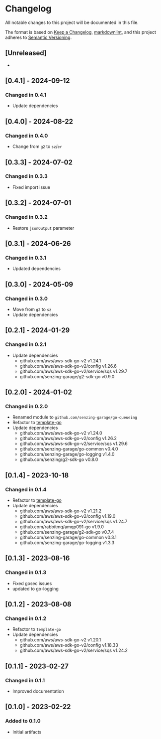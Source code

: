 # Changelog

All notable changes to this project will be documented in this file.

The format is based on [Keep a Changelog], [markdownlint],
and this project adheres to [Semantic Versioning].

## [Unreleased]

-

## [0.4.1] - 2024-09-12

### Changed in 0.4.1

- Update dependencies

## [0.4.0] - 2024-08-22

### Changed in 0.4.0

- Change from `g2` to `sz`/`er`

## [0.3.3] - 2024-07-02

### Changed in 0.3.3

- Fixed import issue

## [0.3.2] - 2024-07-01

### Changed in 0.3.2

- Restore `jsonOutput` parameter

## [0.3.1] - 2024-06-26

### Changed in 0.3.1

- Updated dependencies

## [0.3.0] - 2024-05-09

### Changed in 0.3.0

- Move from `g2` to `sz`
- Update dependencies

## [0.2.1] - 2024-01-29

### Changed in 0.2.1

- Update dependencies
  - github.com/aws/aws-sdk-go-v2 v1.24.1
  - github.com/aws/aws-sdk-go-v2/config v1.26.6
  - github.com/aws/aws-sdk-go-v2/service/sqs v1.29.7
  - github.com/senzing-garage/g2-sdk-go v0.9.0

## [0.2.0] - 2024-01-02

### Changed in 0.2.0

- Renamed module to `github.com/senzing-garage/go-queueing`
- Refactor to [template-go](https://github.com/senzing-garage/template-go)
- Update dependencies
  - github.com/aws/aws-sdk-go-v2 v1.24.0
  - github.com/aws/aws-sdk-go-v2/config v1.26.2
  - github.com/aws/aws-sdk-go-v2/service/sqs v1.29.6
  - github.com/senzing-garage/go-common v0.4.0
  - github.com/senzing-garage/go-logging v1.4.0
  - github.com/senzing/g2-sdk-go v0.8.0

## [0.1.4] - 2023-10-18

### Changed in 0.1.4

- Refactor to [template-go](https://github.com/senzing-garage/template-go)
- Update dependencies
  - github.com/aws/aws-sdk-go-v2 v1.21.2
  - github.com/aws/aws-sdk-go-v2/config v1.19.0
  - github.com/aws/aws-sdk-go-v2/service/sqs v1.24.7
  - github.com/rabbitmq/amqp091-go v1.9.0
  - github.com/senzing-garage/g2-sdk-go v0.7.4
  - github.com/senzing-garage/go-common v0.3.1
  - github.com/senzing-garage/go-logging v1.3.3

## [0.1.3] - 2023-08-16

### Changed in 0.1.3

- Fixed gosec issues
- updated to go-logging

## [0.1.2] - 2023-08-08

### Changed in 0.1.2

- Refactor to `template-go`
- Update dependencies
  - github.com/aws/aws-sdk-go-v2 v1.20.1
  - github.com/aws/aws-sdk-go-v2/config v1.18.33
  - github.com/aws/aws-sdk-go-v2/service/sqs v1.24.2

## [0.1.1] - 2023-02-27

### Changed in 0.1.1

- Improved documentation

## [0.1.0] - 2023-02-22

### Added to 0.1.0

- Initial artifacts

[Keep a Changelog]: https://keepachangelog.com/en/1.0.0/
[markdownlint]: https://dlaa.me/markdownlint/
[Semantic Versioning]: https://semver.org/spec/v2.0.0.html
